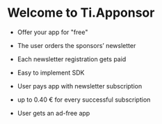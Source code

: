Welcome to Ti.Apponsor
======================

* Offer your app for "free"
* The user orders the sponsors’ newsletter
* Each newsletter registration gets paid


* Easy to implement SDK
* User pays app with newsletter subscription
* up to 0.40 € for every successful subscription
* User gets an ad-free app
